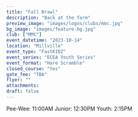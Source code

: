 ```yaml
---
title: "Fall Brawl"
description: "Back at the farm"
preview_image: "images/logos/clubs/mmc.jpg"
bg_image: "images/feature-bg.jpg"
club: ["MMC"]
event_datetime: "2023-10-14"
location: "Millville"
event_type: "FastKIDZ"
event_series: "ECEA Youth Series"
event_format: "Hare Scramble"
closed_course: "Yes"
gate_fee: "TBA"
flyer: ""
attachments:
draft: false
---
```


Pee-Wee: 11:00AM
Junior: 12:30PM
Youth: 2:15PM